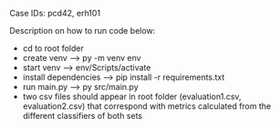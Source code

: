 Case IDs: pcd42, erh101


Description on how to run code below:
- cd to root folder
- create venv --> py -m venv env
- start venv --> env/Scripts/activate
- install dependencies --> pip install -r requirements.txt
- run main.py --> py src/main.py
- two csv files should appear in root folder (evaluation1.csv, evaluation2.csv) that correspond with metrics calculated from the different classifiers of both sets

